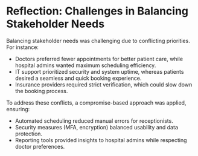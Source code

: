 # Reflection: Challenges in Balancing Stakeholder Needs

Balancing stakeholder needs was challenging due to conflicting priorities. For instance:
- Doctors preferred fewer appointments for better patient care, while hospital admins wanted maximum scheduling efficiency.
- IT support prioritized security and system uptime, whereas patients desired a seamless and quick booking experience.
- Insurance providers required strict verification, which could slow down the booking process.
  
To address these conflicts, a compromise-based approach was applied, ensuring:
- Automated scheduling reduced manual errors for receptionists.
- Security measures (MFA, encryption) balanced usability and data protection.
- Reporting tools provided insights to hospital admins while respecting doctor preferences.
